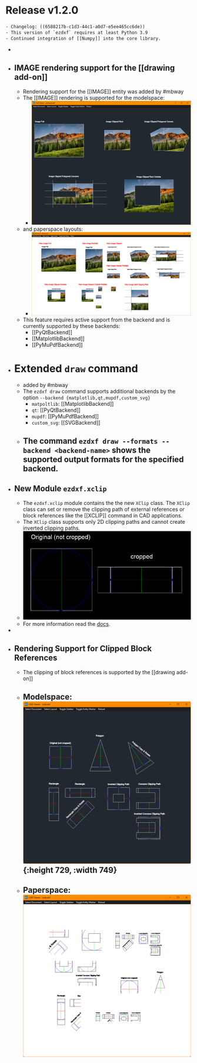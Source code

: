 # Release v1.2.0
	- Changelog: ((6588217b-c1d3-44c1-a0d7-e5ee465cc6de))
	- This version of `ezdxf` requires at least Python 3.9
	- Continued integration of [[Numpy]] into the core library.
-
- ## IMAGE rendering support for the [[drawing add-on]]
	- Rendering support for the [[IMAGE]] entity was added by #mbway
	- The [[IMAGE]] rendering is supported for the modelspace:
		- ![image.png](../assets/image_1705220193440_0.png)
	- and paperspace layouts:
		- ![image.png](../assets/image_1705222245850_0.png)
	- This feature requires active support from the backend and is currently supported by these backends:
		- [[PyQtBackend]]
		- [[MatplotlibBackend]]
		- [[PyMuPdfBackend]]
- # Extended `draw` command
	- added by #mbway
	- The `ezdxf draw` command supports additional backends by the option `--backend {matplotlib,qt,mupdf,custom_svg}`
		- `matpoltlib`: [[MatplotlibBackend]]
		- `qt`: [[PyQtBackend]]
		- `mupdf`: [[PyMuPdfBackend]]
		- `custom_svg`: [[SVGBackend]]
	- The command `ezdxf draw --formats --backend <backend-name>` shows the supported output formats for the specified backend.
		-
- ## New Module `ezdxf.xclip`
	- The `ezdxf.xclip` module contains the the new `XClip` class. The `XClip` class can set or remove the clipping path of external references or block references like the [[XCLIP]] command in CAD applications.
	- The `XClip` class supports only 2D clipping paths and cannot create inverted clipping paths.
	- ![cropped-block-reference.png](../assets/cropped-block-reference_1705221063928_0.png)
	- For more information read the [docs](https://ezdxf.mozman.at/docs/tools/xclip.html).
-
- ## Rendering Support for Clipped Block References
	- The clipping of block references is supported by the [[drawing add-on]]
	- Modelspace: ![image.png](../assets/image_1708499032794_0.png){:height 729, :width 749}
		-
	- Paperspace: ![image.png](../assets/image_1708499052455_0.png)
		-